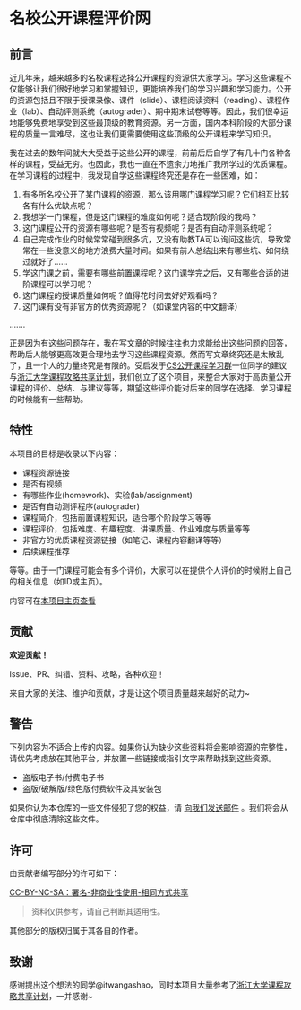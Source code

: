 # 名校公开课程评价网

## 前言

近几年来，越来越多的名校课程选择公开课程的资源供大家学习。学习这些课程不仅能够让我们很好地学习和掌握知识，更能培养我们的学习兴趣和学习能力。公开的资源包括且不限于授课录像、课件（slide）、课程阅读资料（reading）、课程作业（lab）、自动评测系统（autograder）、期中期末试卷等等。因此，我们很幸运地能够免费地享受到这些最顶级的教育资源。另一方面，国内本科阶段的大部分课程的质量一言难尽，这也让我们更需要使用这些顶级的公开课程来学习知识。

我在过去的数年间就大大受益于这些公开的课程，前前后后自学了有几十门各种各样的课程，受益无穷。也因此，我也一直在不遗余力地推广我所学过的优质课程。在学习课程的过程中，我发现自学这些课程终究还是存在一些困难，如：

1. 有多所名校公开了某门课程的资源，那么该用哪门课程学习呢？它们相互比较各有什么优缺点呢？
2. 我想学一门课程，但是这门课程的难度如何呢？适合现阶段的我吗？
3. 这门课程公开的资源有哪些呢？是否有视频呢？是否有自动评测系统呢？
4. 自己完成作业的时候常常碰到很多坑，又没有助教TA可以询问这些坑，导致常常在一些没意义的地方浪费大量时间。如果有前人总结出来有哪些坑、如何绕过就好了......
5. 学这门课之前，需要有哪些前置课程呢？这门课学完之后，又有哪些合适的进阶课程可以学习呢？
6. 这门课程的授课质量如何呢？值得花时间去好好观看吗？
7. 这门课有没有非官方的优秀资源呢？（如课堂内容的中文翻译）

.......

正是因为有这些问题存在，我在写文章的时候往往也力求能给出这些问题的回答，帮助后人能够更高效更合理地去学习这些课程资源。然而写文章终究还是太散乱了，且一个人的力量终究是有限的。受启发于[CS公开课程学习群](https://zhuanlan.zhihu.com/p/253232863)一位同学的建议与[浙江大学课程攻略共享计划](https://github.com/QSCTech/zju-icicles)，我们创立了这个项目，来整合大家对于高质量公开课程的评价、总结、与建议等等，期望这些评价能对后来的同学在选择、学习课程的时候能有一些帮助。

## 特性

本项目的目标是收录以下内容：

- 课程资源链接
- 是否有视频
- 有哪些作业(homework)、实验(lab/assignment)
- 是否有自动测评程序(autograder)
- 课程简介，包括前置课程知识，适合哪个阶段学习等等
- 课程评价，包括难度、有趣程度、讲课质量、作业难度与质量等等
- 非官方的优质课程资源链接（如笔记、课程内容翻译等等）
- 后续课程推荐

等等。由于一门课程可能会有多个评价，大家可以在提供个人评价的时候附上自己的相关信息（如ID或主页）。

内容可在[本项目主页查看](https://conanhujinming.github.io/comments-for-awesome-courses/)

## 贡献

**欢迎贡献！**

Issue、PR、纠错、资料、攻略，各种欢迎！

来自大家的关注、维护和贡献，才是让这个项目质量越来越好的动力~

## 警告

下列内容为不适合上传的内容。如果你认为缺少这些资料将会影响资源的完整性，请优先考虑放在其他平台，并放置一些链接或指引文字来帮助找到这些资源。

- 盗版电子书/付费电子书
- 盗版/破解版/绿色版付费软件及其安装包

如果你认为本仓库的一些文件侵犯了您的权益，请 [向我们发送邮件](mailto:jinminghu233@qq.com) 。我们将会从仓库中彻底清除这些文件。

## 许可

由贡献者编写部分的许可如下：

[CC-BY-NC-SA：署名-非商业性使用-相同方式共享](https://creativecommons.org/licenses/by-nc-sa/4.0/deed.zh)

> 资料仅供参考，请自己判断其适用性。

其他部分的版权归属于其各自的作者。

## 致谢

感谢提出这个想法的同学@itwangashao，同时本项目大量参考了[浙江大学课程攻略共享计划](https://github.com/QSCTech/zju-icicles)，一并感谢~
